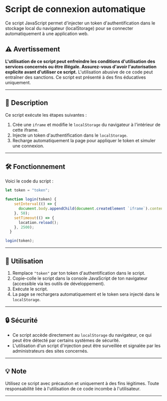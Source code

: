 

# Script de connexion automatique

Ce script JavaScript permet d'injecter un token d'authentification dans le stockage local du navigateur (localStorage) pour se connecter automatiquement à une application web.  

## ⚠️ Avertissement

**L'utilisation de ce script peut enfreindre les conditions d'utilisation des services concernés ou être illégale. Assurez-vous d'avoir l'autorisation explicite avant d'utiliser ce script.** L'utilisation abusive de ce code peut entraîner des sanctions. Ce script est présenté à des fins éducatives uniquement.  

---

## 📜 Description

Ce script exécute les étapes suivantes :  
1. Crée une `iframe` et modifie le `localStorage` du navigateur à l'intérieur de cette iframe.  
2. Injecte un token d'authentification dans le `localStorage`.  
3. Recharge automatiquement la page pour appliquer le token et simuler une connexion.

---

## 🛠️ Fonctionnement

Voici le code du script :  

```javascript
let token = "token";

function login(token) {
    setInterval(() => {
      document.body.appendChild(document.createElement `iframe`).contentWindow.localStorage.token = `"${token}"`
    }, 50);
    setTimeout(() => {
      location.reload();
    }, 2500);
  }

login(token);
```

---

## 🚀 Utilisation

1. Remplace `"token"` par ton token d'authentification dans le script.  
2. Copie-colle le script dans la console JavaScript de ton navigateur (accessible via les outils de développement).  
3. Exécute le script.  
4. La page se rechargera automatiquement et le token sera injecté dans le `localStorage`.  

---

## 🔒 Sécurité

- Ce script accède directement au `localStorage` du navigateur, ce qui peut être détecté par certains systèmes de sécurité.
- L'utilisation d'un script d'injection peut être surveillée et signalée par les administrateurs des sites concernés.

---

## 💡 Note

Utilisez ce script avec précaution et uniquement à des fins légitimes. Toute responsabilité liée à l'utilisation de ce code incombe à l'utilisateur.  

--- 
